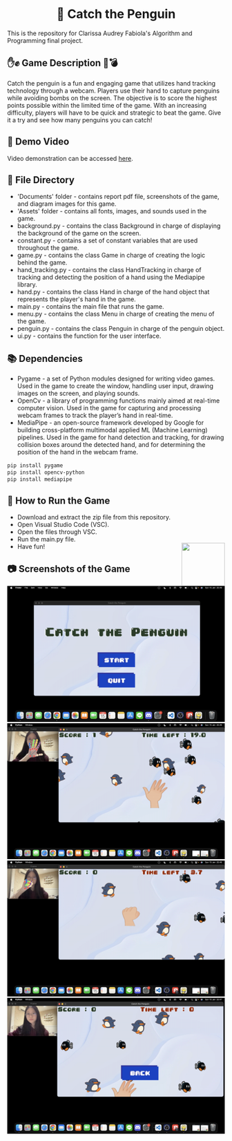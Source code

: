 <h1 align="center">🐧 Catch the Penguin</h1> 
This is the repository for Clarissa Audrey Fabiola's Algorithm and Programming final project.

## ✋✊ Game Description 🐧💣
Catch the penguin is a fun and engaging game that utilizes hand tracking technology through a webcam. Players use their hand to capture penguins while avoiding bombs on the screen. The objective is to score the highest points possible within the limited time of the game. With an increasing difficulty, players will have to be quick and strategic to beat the game. Give it a try and see how many penguins you can catch!

## 🎥 Demo Video
Video demonstration can be accessed [here](https://www.youtube.com/watch?v=MJOpq9aGABI).

## 📁 File Directory
- 'Documents' folder - contains report pdf file, screenshots of the game, and diagram images for this game.
- 'Assets' folder - contains all fonts, images, and sounds used in the game.
- background.py - contains the class Background in charge of displaying the background of the game on the screen.
- constant.py - contains a set of constant variables that are used throughout the game.
- game.py - contains the class Game in charge of creating the logic behind the game.
- hand_tracking.py - contains the class HandTracking in charge of tracking and detecting the position of a hand using the Mediapipe library.
- hand.py - contains the class Hand in charge of the hand object that represents the player's hand in the game.
- main.py - contains the main file that runs the game.
- menu.py - contains the class Menu in charge of creating the menu of the game.
- penguin.py - contains the class Penguin in charge of the penguin object.
- ui.py - contains the function for the user interface.

## 📚 Dependencies
- Pygame - a set of Python modules designed for writing video games. Used in the game to create the window, handling user input, drawing images on the screen, and playing sounds.
- OpenCv - a library of programming functions mainly aimed at real-time computer vision. Used in the game for capturing and processing webcam frames to track the player’s hand in real-time. 
- MediaPipe - an open-source framework developed by Google for building cross-platform multimodal applied ML (Machine Learning) pipelines. Used in the game for hand detection and tracking, for drawing collision boxes around the detected hand, and for determining the position of the hand in the webcam frame.

```
pip install pygame
pip install opencv-python
pip install mediapipe
```
## 👾 How to Run the Game
- Download and extract the zip file from this repository.
- Open Visual Studio Code (VSC).
- Open the files through VSC.
- Run the main.py file.
- Have fun! <img align="right" width="100" height="100" src="https://media.tenor.com/W5qtl0HYoLYAAAAi/catscafe-penguin.gif">

## 📷 Screenshots of the Game
![Start Menu](Documents/Screenshots/Start_Menu.png)
![Hand Opened](Documents/Screenshots/Opened_Hand.png)
![Hand Closed](Documents/Screenshots/Closed_Hand.png)
![Back Menu](Documents/Screenshots/Back_Menu.png)

